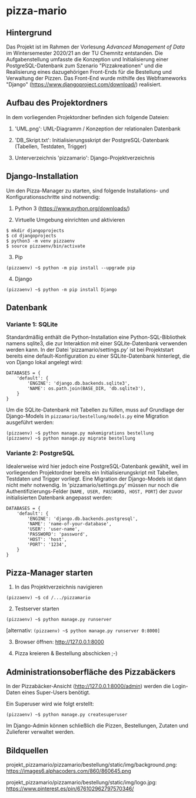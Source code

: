 # pizza-mario


## Hintergrund

Das Projekt ist im Rahmen der Vorlesung *Advanced Management of Data* im Wintersemester 2020/21 an der TU Chemnitz entstanden. Die Aufgabenstellung umfasste die Konzeption und Initialisierung einer PostgreSQL-Datenbank zum Szenario "Pizzakreationen" und die Realisierung eines dazugehörigen Front-Ends für die Bestellung und Verwaltung der Pizzen. Das Front-End wurde mithilfe des Webframeworks "Django" (https://www.djangoproject.com/download/) realisiert.


## Aufbau des Projektordners 

In dem vorliegenden Projektordner befinden sich folgende Dateien:

1. 'UML.png': UML-Diagramm / Konzeption der relationalen Datenbank

2. 'DB_Skript.txt': Initialisierungsskript der PostgreSQL-Datenbank (Tabellen, Testdaten, Trigger)

3. Unterverzeichnis 'pizzamario': Django-Projektverzeichnis 


## Django-Installation 

Um den Pizza-Manager zu starten, sind folgende Installations- und Konfigurationsschritte sind notwendig:

1. Python 3 (https://www.python.org/downloads/)

2. Virtuelle Umgebung einrichten und aktivieren
```
$ mkdir djangoprojects
$ cd djangoprojects
$ python3 -m venv pizzaenv
$ source pizzaenv/bin/activate
```

3. Pip
```
(pizzaenv) ~$ python -m pip install --upgrade pip
```

4. Django
```
(pizzaenv) ~$ python -m pip install Django
```


## Datenbank 

### Variante 1: SQLite
Standardmäßig enthält die Python-Installation eine Python-SQL-Bibliothek namens sqlite3, die zur Interaktion mit einer SQLite-Datenbank verwenden werden kann.
In der Datei 'pizzamario/settings.py' ist bei Projektstart bereits eine default-Konfiguration zu einer SQLite-Datenbank hinterlegt, die von Django lokal angelegt wird:
```
DATABASES = {
    'default': {
        'ENGINE': 'django.db.backends.sqlite3',
        'NAME': os.path.join(BASE_DIR, 'db.sqlite3'),
    }
}
```
Um die SQLite-Datenbank mit Tabellen zu füllen, muss auf Grundlage der Django-Models in `pizzamario/bestellung/models.py` eine Migration ausgeführt werden:

```
(pizzaenv) ~$ python manage.py makemigrations bestellung
(pizzaenv) ~$ python manage.py migrate bestellung
```

### Variante 2: PostgreSQL
Idealerweise wird hier jedoch eine PostgreSQL-Datenbank gewählt, weil im vorliegenden Projektordner bereits ein Initialisierungskript mit Tabellen, Testdaten und Trigger vorliegt. Eine Migration der Django-Models ist dann nicht mehr notwendig. In 'pizzamario/settings.py' müssen nur noch die Authentifizierungs-Felder (`NAME, USER, PASSWORD, HOST, PORT`) der zuvor initialisierten Datenbank angepasst werden:
```
DATABASES = {
    'default': {
        'ENGINE': 'django.db.backends.postgresql',
        'NAME': 'name-of-your-database',
        'USER': 'user-name',
        'PASSWORD': 'password',
        'HOST': 'host',
        'PORT': '1234',
    }
}
```
## Pizza-Manager starten 

1. In das Projektverzeichnis navigieren
```
(pizzaenv) ~$ cd /.../pizzamario
```
2. Testserver starten
```
(pizzaenv) ~$ python manage.py runserver
```
[alternativ: `(pizzaenv) ~$ python manage.py runserver 0:8000]`

3. Browser öffnen: http://127.0.0.1:8000

4. Pizza kreieren & Bestellung abschicken ;-)


## Administrationsoberfläche des Pizzabäckers 

In der Pizzabäcker-Ansicht (http://127.0.0.1:8000/admin) werden die Login-Daten eines Super-Users benötigt.

Ein Superuser wird wie folgt erstellt:
```
(pizzaenv) ~$ python manage.py createsuperuser
```
Im Django-Admin können schließlich die Pizzen, Bestellungen, Zutaten und Zulieferer verwaltet werden.


## Bildquellen 

projekt_pizzamario/pizzamario/bestellung/static/img/background.png: 
https://images6.alphacoders.com/860/860645.png

projekt_pizzamario/pizzamario/bestellung/static/img/logo.jpg: 
https://www.pinterest.es/pin/676102962797570346/

